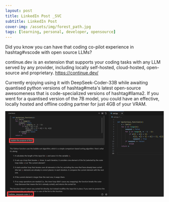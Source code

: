 ```yaml
---
layout: post
title: LinkedIn Post _SVC
subtitle: LinkedIn Post
cover-img: /assets/img/forest_path.jpg
tags: [learning, personal, developer, opensource]
---
```

<!-- Original LinkedIn post: https://www.linkedin.com/posts/activity-7158204442121555969-_SVC -->

Did you know you can have that coding co-pilot experience in hashtag#vscode with open source LLMs? 

continue.dev is an extension that supports your coding tasks with any LLM served by any provider, including locally self-hosted, cloud-hosted, open-source and proprietary. 
https://continue.dev/

Currently enjoying using it with DeepSeek-Coder-33B while awaiting quantised python versions of hashtag#meta's latest open-source awesomeness that is code-specialized versions of hashtag#llama2. If you went for a quantised version of the 7B model, you could have an effective, locally hosted and offline coding partner for just 4GB of your VRAM.

![](../assets/img/continue-dev.jpg)

